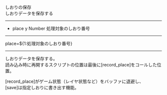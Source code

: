 しおりの保存  
しおりデータを保存する

***
- place	y		Number	処理対象のしおり番号

***
place=${1:処理対象のしおり番号}

***
しおりデータを保存する。  
読み込み時に再開するスクリプトの位置は最後に[record_place]をコールした位置。  

[record_place]がゲーム状態（レイヤ状態など）をバッファに退避し、  
[save]は指定しおりに書き出す機能。

